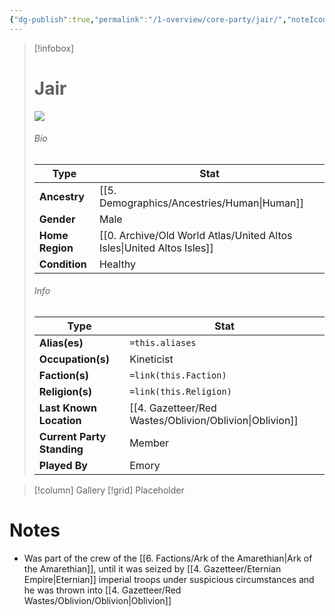 ```yaml
---
{"dg-publish":true,"permalink":"/1-overview/core-party/jair/","noteIcon":""}
---
```



> [!infobox]
> # Jair
> ![](https://i.imgur.com/R30l46D.png)
> ###### Bio
> Type |  Stat |
> ---|---|
> **Ancestry** | [[5. Demographics/Ancestries/Human\|Human]] |
> **Gender** | Male |
> **Home Region** | [[0. Archive/Old World Atlas/United Altos Isles\|United Altos Isles]] |
> **Condition** | Healthy |
> ###### Info
> Type |  Stat |
> ---|---|
> **Alias(es)** | `=this.aliases` |
> **Occupation(s)** | Kineticist |
> **Faction(s)** | `=link(this.Faction)` |
> **Religion(s)** | `=link(this.Religion)` |
> **Last Known Location** | [[4. Gazetteer/Red Wastes/Oblivion/Oblivion\|Oblivion]] |
> **Current Party Standing** | Member |
 > **Played By** | Emory |

> [!column] Gallery 
> [!grid] 
> Placeholder

# Notes

- Was part of the crew of the [[6. Factions/Ark of the Amarethian\|Ark of the Amarethian]], until it was seized by [[4. Gazetteer/Eternian Empire\|Eternian]] imperial troops under suspicious circumstances and he was thrown into [[4. Gazetteer/Red Wastes/Oblivion/Oblivion\|Oblivion]] 


